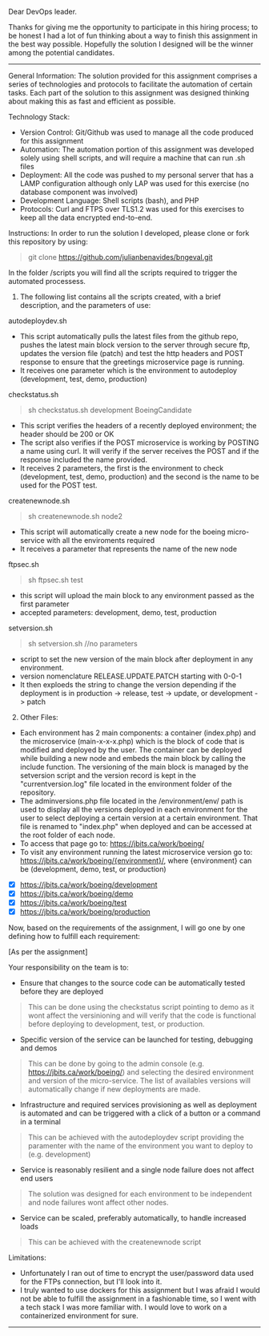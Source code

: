 Dear DevOps leader.

Thanks for giving me the opportunity to participate in this hiring process; to be honest I had a lot of fun thinking about a way to finish this assignment in the best way possible. Hopefully the solution I designed will be the winner among the potential candidates.

------

General Information:
The solution provided for this assignment comprises a series of technologies and protocols to facilitate the automation of certain tasks. Each part of the solution to this assignment was designed thinking about making this as fast and efficient as possible.

Technology Stack:
* Version Control: Git/Github was used to manage all the code produced for this assignment
* Automation: The automation portion of this assignment was developed solely using shell scripts, and will require a machine that can run .sh files
* Deployment: All the code was pushed to my personal server that has a LAMP configuration although only LAP was used for this exercise (no database component was involved)
* Development Language: Shell scripts (bash), and PHP
* Protocols: Curl and FTPS over TLS1.2 was used for this exercises to keep all the data encrypted end-to-end.



Instructions:
In order to run the solution I developed, please clone or fork this repository by using:
> git clone https://github.com/julianbenavides/bngeval.git

In the folder /scripts you will find all the scripts required to trigger the automated processess.

1. The following list contains all the scripts created, with a brief description, and the parameters of use:

autodeploydev.sh
* This script automatically pulls the latest files from the github repo, pushes the latest main block version to the server through secure ftp, updates the version file (patch) and test the http headers and POST response to ensure that the greetings microservice page is running.
* It receives one parameter which is the environment to autodeploy (development, test, demo, production)

checkstatus.sh
> sh checkstatus.sh development BoeingCandidate
* This script verifies the headers of a recently deployed environment; the header should be 200 or OK
* The script also verifies if the POST microservice is working by POSTING a name using curl. It will verify if the server receives the POST and if the response included the name provided.
* It receives 2 parameters, the first is the environment to check (development, test, demo, production) and the second is the name to be used for the POST test.

createnewnode.sh
> sh createnewnode.sh node2
* This script will automatically create a new node for the boeing micro-service with all the enviroments required
* It receives a parameter that represents the name of the new node

ftpsec.sh
> sh ftpsec.sh test
* this script will upload the main block to any environment passed as the first parameter
* accepted parameters: development, demo, test, production

setversion.sh
> sh setversion.sh //no parameters
* script to set the new version of the main block after deployment in any environment.
* version nomenclature RELEASE.UPDATE.PATCH starting with 0-0-1
* It then exploeds the string to change the version depending if the deployment is in production -> release, test -> update, or development -> patch

2. Other Files:
* Each environment has 2 main components: a container (index.php) and the microservice (main-x-x-x.php) which is the block of code that is modified and deployed by the user. The container can be deployed while building a new node and embeds the main block by calling the include function. The versioning of the main block is managed by the setversion script and the version record is kept in the "currentversion.log" file located in the environment folder of the repository.
* The adminversions.php file located in the /environment/env/ path is used to display all the versions deployed in each environment for the user to select deploying a certain version at a certain environment. That file is renamed to "index.php" when deployed and can be accessed at the root folder of each node.
* To access that page go to: https://jbits.ca/work/boeing/
* To visit any environment running the latest microservice version go to: https://jbits.ca/work/boeing/{environment}/, where {environment} can be (development, demo, test, or production)
- [x]  https://jbits.ca/work/boeing/development
- [x]  https://jbits.ca/work/boeing/demo
- [x]  https://jbits.ca/work/boeing/test
- [x]  https://jbits.ca/work/boeing/production

Now, based on the requirements of the assignment, I will go one by one defining how to fulfill each requirement:

[As per the assignment]

Your responsibility on the team is to:
* Ensure that changes to the source code can be automatically tested before they are deployed
> This can be done using the checkstatus script pointing to demo as it wont affect the versinioning and will verify that the code is functional before deploying to development, test, or production.
* Specific version of the service can be launched for testing, debugging and demos
> This can be done by going to the admin console (e.g. https://jbits.ca/work/boeing/) and selecting the desired environment and version of the micro-service. The list of availables versions will automatically change if new deployments are made.
* Infrastructure and required services provisioning as well as deployment is automated and can be triggered with a click of a button or a command in a terminal
> This can be achieved with the autodeploydev script providing the paramenter with the name of the environment you want to deploy to (e.g. development)
* Service is reasonably resilient and a single node failure does not affect end users
> The solution was designed for each environment to be independent and node failures wont affect other nodes.
* Service can be scaled, preferably automatically, to handle increased loads
> This can be achieved with the createnewnode script


Limitations:
* Unfortunately I ran out of time to encrypt the user/password data used for the FTPs connection, but I'll look into it.
* I truly wanted to use dockers for this assignment but I was afraid I would not be able to fulfill the assignment in a fashionable time, so I went with a tech stack I was more familiar with. I would love to work on a containerized environment for sure.
----


